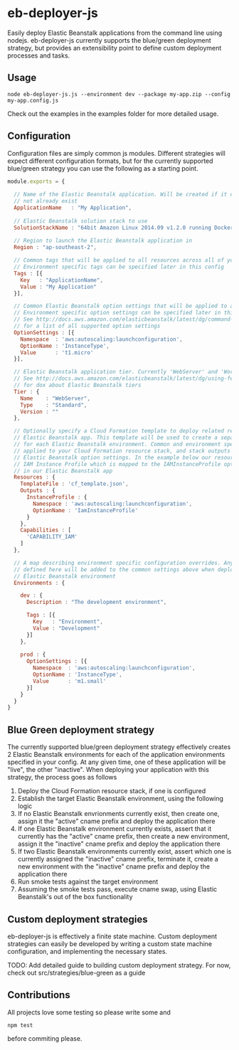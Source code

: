 # eb-deployer-js

Easily deploy Elastic Beanstalk applications from the command line using nodejs. eb-deployer-js currently supports the 
blue/green deployment strategy, but provides an extensibility point to define custom deployment processes and tasks.

## Usage

`node eb-deployer-js.js --environment dev --package my-app.zip --config my-app.config.js`

Check out the examples in the examples folder for more detailed usage.

## Configuration

Configuration files are simply common js modules. Different strategies will expect different configuration formats, but for the currently supported blue/green strategy you can use the following as a starting point.

```javascript
module.exports = {
  
  // Name of the Elastic Beanstalk application. Will be created if it does
  // not already exist
  ApplicationName   : "My Application",
    
  // Elastic Beanstalk solution stack to use
  SolutionStackName : "64bit Amazon Linux 2014.09 v1.2.0 running Docker 1.3.3",
    
  // Region to launch the Elastic Beanstalk application in
  Region : "ap-southeast-2",

  // Common tags that will be applied to all resources across all of your environments
  // Environment specific tags can be specified later in this config
  Tags : [{
    Key   : "ApplicationName",
    Value : "My Application"
  }],

  // Common Elastic Beanstalk option settings that will be applied to all environments
  // Environment specific option settings can be specified later in this config.
  // See http://docs.aws.amazon.com/elasticbeanstalk/latest/dg/command-options.html
  // for a list of all supported option settings
  OptionSettings : [{
    Namespace  : 'aws:autoscaling:launchconfiguration',
    OptionName : 'InstanceType',
    Value      : 't1.micro'
  }],

  // Elastic Beanstalk application tier. Currently 'WebServer' and 'Worker' are supported
  // See http://docs.aws.amazon.com/elasticbeanstalk/latest/dg/using-features-managing-env-tiers.html
  // for dox about Elastic Beanstalk tiers
  Tier : {
    Name    : "WebServer",
    Type    : "Standard",
    Version : ""
  },

  // Optionally specify a Cloud Formation template to deploy related resources along with your
  // Elastic Beanstalk app. This template will be used to create a separate Cloud Formation stack
  // for each Elastic Beanstalk environment. Common and environment specific tags will also be
  // applied to your Cloud Formation resource stack, and stack outputs can be mapped to 
  // Elastic Beanstalk option settings. In the example below our resource template creates an
  // IAM Instance Profile which is mapped to the IAMInstanceProfile option of the EC2 instances
  // in our Elastic Beanstalk app
  Resources : {
    TemplateFile : 'cf_template.json',
    Outputs : {
      InstanceProfile : {
        Namespace : 'aws:autoscaling:launchconfiguration',
        OptionName : 'IamInstanceProfile'
      }
    },
    Capabilities : [
      'CAPABILITY_IAM'
    ]
  },

  // A map describing environment specific configuration overrides. Any Tags or OptionSettings
  // defined here will be added to the common settings above when deploying/updating the 
  // Elastic Beanstalk environment
  Environments : {

    dev : {
      Description : "The development environment",

      Tags : [{
        Key   : "Environment",
        Value : "Development"
      }]
    },
    
    prod : {
      OptionSettings : [{
        Namespace  : 'aws:autoscaling:launchconfiguration',
        OptionName : 'InstanceType',
        Value      : 'm1.small'
      }]
    }
  }
}
```
## Blue Green deployment strategy

The currently supported blue/green deployment strategy effectively creates 2 Elastic Beanstalk environments for each of the application environments specified in your config. At any given time, one of these application will be "live", the other "inactive". When deploying your application with this strategy, the process goes as follows

1. Deploy the Cloud Formation resource stack, if one is configured
2. Establish the target Elastic Beanstalk environment, using the following logic
  1. If no Elastic Beanstalk envrionments currently exist, then create one, assign it the "active" cname prefix and deploy the application there
  2. If one Elastic Beanstalk environment currently exists, assert that it currently has the "active" cname prefix, then create a new environment, assign it the "inactive" cname prefix and deploy the application there
  3. If two Elastic Beanstalk environments currently exist, assert which one is currently assigned the "inactive" cname prefix, terminate it, create a new environment with the "inactive" cname prefix and deploy the application there
3. Run smoke tests against the target environment
4. Assuming the smoke tests pass, execute cname swap, using Elastic Beanstalk's out of the box functionality

## Custom deployment strategies

eb-deployer-js is effectively a finite state machine. Custom deployment strategies can easily be developed by writing a custom
state machine configuration, and implementing the necessary states.

TODO: Add detailed guide to building custom deployment strategy. For now, check out src/strategies/blue-green as a guide

## Contributions
All projects love some testing so please write some and
```
npm test
```
before commiting please.
